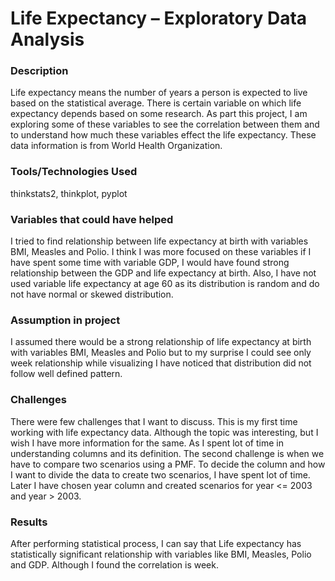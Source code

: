 # Life Expectancy – Exploratory Data Analysis
### Description
Life expectancy means the number of years a person is expected to live based on the statistical average. There is certain variable on which life expectancy depends based on some research. As part this project, I am exploring some of these variables to see the correlation between them and to understand how much these variables effect the life expectancy. These data information is from World Health Organization.

### Tools/Technologies Used
thinkstats2, thinkplot, pyplot

### Variables that could have helped

I tried to find relationship between life expectancy at birth with variables BMI, Measles and Polio. I think I was more focused on these variables if I have spent some time with variable GDP, I would have found strong relationship between the GDP and life expectancy at birth.
Also, I have not used variable life expectancy at age 60 as its distribution is random and do not have normal or skewed distribution.

### Assumption in project

I assumed there would be a strong relationship of life expectancy at birth with variables BMI, Measles and Polio but to my surprise I could see only week relationship while visualizing I have noticed that distribution did not follow well defined pattern.

### Challenges

There were few challenges that I want to discuss.
This is my first time working with life expectancy data. Although the topic was interesting, but I wish I have more information for the same. As I spent lot of time in understanding columns and its definition.
The second challenge is when we have to compare two scenarios using a PMF. To decide the column and how I want to divide the data to create two scenarios, I have spent lot of time. Later I have chosen year column and created scenarios for year <= 2003 and year > 2003.

### Results
After performing statistical process, I can say that Life expectancy has statistically significant relationship with variables like BMI, Measles, Polio and GDP. Although I found the correlation is week.


